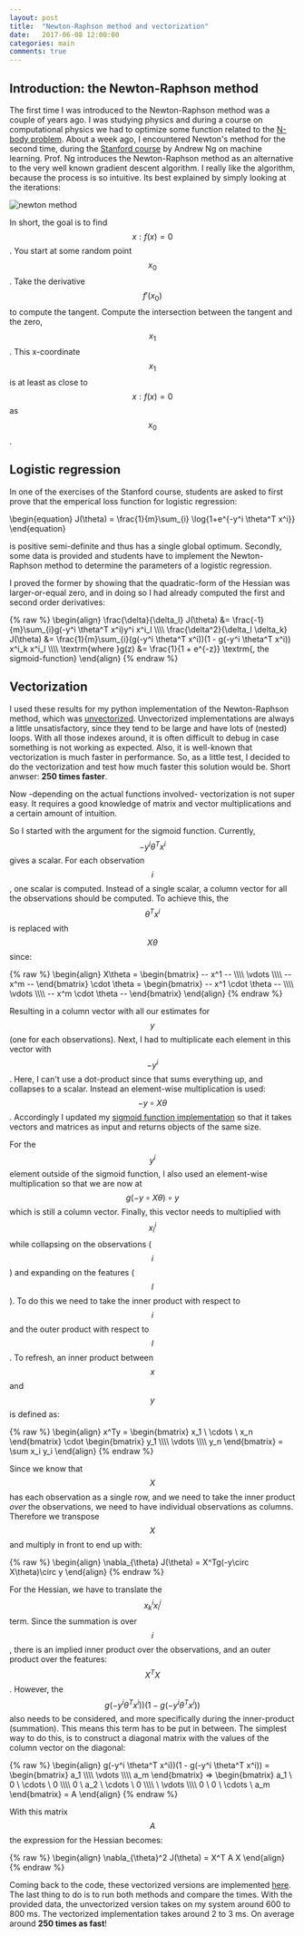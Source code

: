 ```yaml
---
layout: post
title:  "Newton-Raphson method and vectorization"
date:   2017-06-08 12:00:00
categories: main
comments: true
---
```


## Introduction: the Newton-Raphson method

The first time I was introduced to the Newton-Raphson method was a couple of years ago. I was studying physics and during a course on computational physics we had to optimize some function related to the [N-body problem][1]. About a week ago, I encountered Newton's method for the second time, during the [Stanford course][2] by Andrew Ng on machine learning. Prof. Ng introduces the Newton-Raphson method as an alternative to the very well known gradient descent algorithm. I really like the algorithm, because the process is so intuitive. Its best explained by simply looking at the iterations:

![newton method](https://upload.wikimedia.org/wikipedia/commons/e/e0/NewtonIteration_Ani.gif)

In short, the goal is to find $$x : f(x) = 0$$. You start at some random point $$x_0$$. Take the derivative $$f'(x_0)$$ to compute the tangent. Compute the intersection between the tangent and the zero, $$x_1$$. This x-coordinate $$x_1$$ is at least as close to $$x : f(x) = 0$$ as $$x_0$$.

## Logistic regression

In one of the exercises of the Stanford course, students are asked to first prove that the emperical loss function for logistic regression:

\begin{equation}
	J(\theta) = \frac{1}{m}\sum_{i} \log{1+e^{-y^i \theta^T x^i}}
\end{equation}

is positive semi-definite and thus has a single global optimum. Secondly, some data is provided and students have to implement the Newton-Raphson method to determine the parameters of a logistic regression.

I proved the former by showing that the quadratic-form of the Hessian was larger-or-equal zero, and in doing so I had already computed the first and second order derivatives:

{% raw %}
\begin{align}
	\frac{\delta}{\delta_l} J(\theta) &= \frac{-1}{m}\sum_{i}g(-y^i \theta^T x^i)y^i x^i_l \\\\\\\\
	\frac{\delta^2}{\delta_l \delta_k} J(\theta) &= \frac{1}{m}\sum_{i}(g(-y^i \theta^T x^i))(1 - g(-y^i \theta^T x^i)) x^i_k x^i_l \\\\\\\\
	\textrm{where }g(z) &= \frac{1}{1 + e^{-z}} \textrm{, the sigmoid-function}
\end{align}
{% endraw %}

## Vectorization

I used these results for my python implementation of the Newton-Raphson method, which was [unvectorized][3]. Unvectorized implementations are always a little unsatisfactory, since they tend to be large and have lots of (nested) loops. With all those indexes around, it is often difficult to debug in case something is not working as expected. Also, it is well-known that vectorization is much faster in performance. So, as a little test, I decided to do the vectorization and test how much faster this solution would be. Short anwser: **250 times faster**.

Now -depending on the actual functions involved- vectorization is not super easy. It requires a good knowledge of matrix and vector multiplications and a certain amount of intuition.

So I started with the argument for the sigmoid function. Currently, $$-y^i \theta^T x^i$$ gives a scalar. For each observation $$i$$, one scalar is computed. Instead of a single scalar, a column vector for all the observations should be computed. To achieve this, the $$\theta^T x^i$$ is replaced with $$X\theta$$ since:

{% raw %}
\begin{align}
	X\theta = \begin{bmatrix}
         -- x^1 -- \\\\\\\\
         \vdots \\\\\\\\
         -- x^m -- 
        \end{bmatrix}
        \cdot \theta
        =
        \begin{bmatrix}
         -- x^1 \cdot \theta -- \\\\\\\\
         \vdots \\\\\\\\
         -- x^m \cdot \theta -- 
        \end{bmatrix}
\end{align}
{% endraw %}

Resulting in a column vector with all our estimates for $$y$$ (one for each observations). Next, I had to multiplicate each element in this vector with $$-y^i$$. Here, I can't use a dot-product since that sums everything up, and collapses to a scalar. Instead an element-wise multiplication is used: $$-y \circ X\theta$$. Accordingly I updated my [sigmoid function implementation][4] so that it takes vectors and matrices as input and returns objects of the same size.

For the $$y^i$$ element outside of the sigmoid function, I also used an element-wise multiplication so that we are now at $$g(-y\circ X\theta)\circ y$$ which is still a column vector. Finally, this vector needs to multiplied with $$x_l^i$$ while collapsing on the observations ($$i$$) and expanding on the features ($$l$$). To do this we need to take the inner product with respect to $$i$$ and the outer product with respect to $$l$$. To refresh, an inner product between $$x$$ and $$y$$ is defined as:

{% raw %}
\begin{align}
	x^Ty = \begin{bmatrix}
		x_1 \\ \cdots \\ x_n
		\end{bmatrix} \cdot
		\begin{bmatrix}
		y_1 \\\\\\\\
		\vdots \\\\\\\\
		y_n
		\end{bmatrix}
		= \sum x_i y_i
\end{align}
{% endraw %}

Since we know that $$X$$ has each observation as a single row, and we need to take the inner product *over* the observations, we need to have individual observations as columns. Therefore we transpose $$X$$ and multiply in front to end up with:

{% raw %}
\begin{align}
	\nabla_{\theta} J(\theta) = X^Tg(-y\circ X\theta)\circ y
\end{align}
{% endraw %}

For the Hessian, we have to translate the $$x^i_k x^i_l$$ term. Since the summation is over $$i$$, there is an implied inner product over the observations, and an outer product over the features: $$X^TX$$. However, the $$g(-y^i \theta^T x^i))(1 - g(-y^i \theta^T x^i))$$ also needs to be considered, and more specifically during the inner-product (summation). This means this term has to be put in between. The simplest way to do this, is to construct a diagonal matrix with the values of the column vector on the diagonal:

{% raw %}
\begin{align}
	g(-y^i \theta^T x^i))(1 - g(-y^i \theta^T x^i)) = 
	\begin{bmatrix}
		a_1 \\\\\\\\
		\vdots \\\\\\\\
		a_m
	\end{bmatrix} =>
	\begin{bmatrix}
		a_1 \\ 0 \\ \cdots \\ 0 \\\\\\\\
		0 \\ a_2 \\ \cdots \\ 0 \\\\\\\\
		\\ \vdots \\\\\\\\
		0 \\ 0 \\ \cdots \\ a_m
	\end{bmatrix} = A
\end{align}
{% endraw %}

With this matrix $$A$$ the expression for the Hessian becomes:

{% raw %}
\begin{align}
	\nabla_{\theta}^2 J(\theta) = X^T A X
\end{align}
{% endraw %}

Coming back to the code, these vectorized versions are implemented [here][5]. The last thing to do is to run both methods and compare the times. With the provided data, the unvectorized version takes on my system around 600 to 800 ms. The vectorized implementation takes around 2 to 3 ms. On average around **250 times as fast**!



[1]:https://en.wikipedia.org/wiki/N-body_problem 
[2]:http://cs229.stanford.edu/materials.html
[3]:https://github.com/lucasvw/Newton-Raphson-on-logistic-regression/blob/97ea3bed7cd5bd146bc55affda552301c9f32848/newton_raphson.py#L25-L52
[4]:https://github.com/lucasvw/Newton-Raphson-on-logistic-regression/blob/97ea3bed7cd5bd146bc55affda552301c9f32848/newton_raphson.py#L3-L4
[5]:https://github.com/lucasvw/Newton-Raphson-on-logistic-regression/blob/97ea3bed7cd5bd146bc55affda552301c9f32848/newton_raphson.py#L7-L20